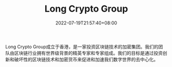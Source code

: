 ﻿---
weight: 
title: "Long Crypto Group"
description: "Long Crypto Group成立于香港，是一家投资区块链技术的加密集团"
date: 2022-07-19T21:57:40+08:00
lastmod: 2022-07-19T16:45:40+08:00
draft: false
authors: ["seven"]
featuredImage: "long-crypto-group.jpg"
link: "https://www.lcg.one/"
tags: ["投资机构","Long Crypto Group"]
categories: ["navigation"]
navigation: ["投资机构"]
lightgallery: true
toc: true
pinned: false
recommend: false
recommend1: false
---
Long Crypto Group成立于香港，是一家投资区块链技术的加密集团。我们的团队由区块链行业拥有世界级背景的精英专家和专家组成。我们的目标是通过投资创新和破坏性的区块链技术和加密货币来促进和加速我们数字世界的去中心化。
